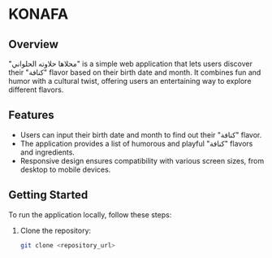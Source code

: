 # KONAFA

## Overview

"محلاها حلاوته الحلواني" is a simple web application that lets users discover their "كنافة" flavor based on their birth date and month. It combines fun and humor with a cultural twist, offering users an entertaining way to explore different flavors.

## Features

- Users can input their birth date and month to find out their "كنافة" flavor.
- The application provides a list of humorous and playful "كنافة" flavors and ingredients.
- Responsive design ensures compatibility with various screen sizes, from desktop to mobile devices.

## Getting Started

To run the application locally, follow these steps:

1. Clone the repository:
   ```bash
   git clone <repository_url>
   ```
